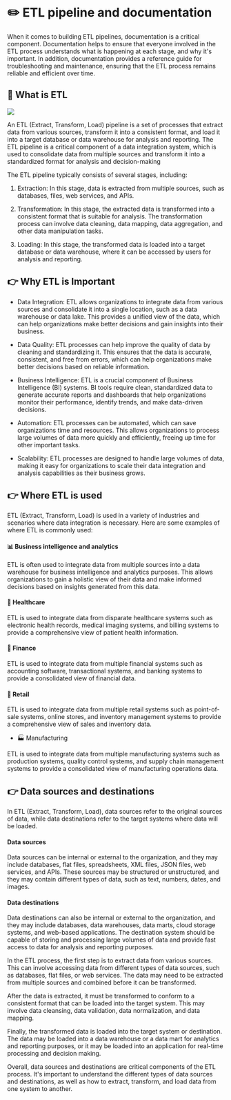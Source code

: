 # :pencil2: ETL pipeline and documentation 

When it comes to building ETL pipelines, documentation is a critical component. Documentation helps to ensure that everyone involved in the ETL process understands what is happening at each stage, and why it's important. In addition, documentation provides a reference guide for troubleshooting and maintenance, ensuring that the ETL process remains reliable and efficient over time.

## :thinking: What is ETL 

![](https://uploads-ssl.webflow.com/61aaafd445ccb86f98678181/6217a939b2338c00424dabc4_aqw_banner%20(1).gif)


An ETL (Extract, Transform, Load) pipeline is a set of processes that extract data from various sources, transform it into a consistent format, and load it into a target database or data warehouse for analysis and reporting. The ETL pipeline is a critical component of a data integration system, which is used to consolidate data from multiple sources and transform it into a standardized format for analysis and decision-making

The ETL pipeline typically consists of several stages, including:

1. Extraction: In this stage, data is extracted from multiple sources, such as databases, files, web services, and APIs.

2. Transformation: In this stage, the extracted data is transformed into a consistent format that is suitable for analysis.
   The transformation process can involve data   cleaning, data mapping, data aggregation, and other data manipulation tasks.

3. Loading: In this stage, the transformed data is loaded into a target database or data warehouse, where it can be accessed by users for analysis and reporting.

## :point_right: Why ETL is Important

* Data Integration: ETL allows organizations to integrate data from various sources and consolidate it into a single location, such as a data warehouse or data lake. This provides a unified view of the data, which can help organizations make better decisions and gain insights into their business.

* Data Quality: ETL processes can help improve the quality of data by cleaning and standardizing it. This ensures that the data is accurate, consistent, and free from errors, which can help organizations make better decisions based on reliable information.

* Business Intelligence: ETL is a crucial component of Business Intelligence (BI) systems. BI tools require clean, standardized data to generate accurate reports and dashboards that help organizations monitor their performance, identify trends, and make data-driven decisions.

* Automation: ETL processes can be automated, which can save organizations time and resources. This allows organizations to process large volumes of data more quickly and efficiently, freeing up time for other important tasks.

* Scalability: ETL processes are designed to handle large volumes of data, making it easy for organizations to scale their data integration and analysis capabilities as their business grows.

## :point_right: Where ETL is used

ETL (Extract, Transform, Load) is used in a variety of industries and scenarios where data integration is necessary. Here are some examples of where ETL is commonly used:

#### :bar_chart: Business intelligence and analytics

ETL is often used to integrate data from multiple sources into a data warehouse for business intelligence and analytics purposes. This allows organizations to gain a holistic view of their data and make informed decisions based on insights generated from this data.

#### :hospital: Healthcare

ETL is used to integrate data from disparate healthcare systems such as electronic health records, medical imaging systems, and billing systems to provide a comprehensive view of patient health information.

####  :bank: Finance

ETL is used to integrate data from multiple financial systems such as accounting software, transactional systems, and banking systems to provide a consolidated view of financial data.

#### :department_store: Retail

ETL is used to integrate data from multiple retail systems such as point-of-sale systems, online stores, and inventory management systems to provide a comprehensive view of sales and inventory data.

* :factory: Manufacturing

ETL is used to integrate data from multiple manufacturing systems such as production systems, quality control systems, and supply chain management systems to provide a consolidated view of manufacturing operations data.


## :point_right: Data sources and destinations

In ETL (Extract, Transform, Load), data sources refer to the original sources of data, while data destinations refer to the target systems where data will be loaded.

#### Data sources

Data sources can be internal or external to the organization, and they may include databases, flat files, spreadsheets, XML files, JSON files, web services, and APIs. These sources may be structured or unstructured, and they may contain different types of data, such as text, numbers, dates, and images.

#### Data destinations

Data destinations can also be internal or external to the organization, and they may include databases, data warehouses, data marts, cloud storage systems, and web-based applications. The destination system should be capable of storing and processing large volumes of data and provide fast access to data for analysis and reporting purposes.

In the ETL process, the first step is to extract data from various sources. This can involve accessing data from different types of data sources, such as databases, flat files, or web services. The data may need to be extracted from multiple sources and combined before it can be transformed.

After the data is extracted, it must be transformed to conform to a consistent format that can be loaded into the target system. This may involve data cleansing, data validation, data normalization, and data mapping.

Finally, the transformed data is loaded into the target system or destination. The data may be loaded into a data warehouse or a data mart for analytics and reporting purposes, or it may be loaded into an application for real-time processing and decision making.

Overall, data sources and destinations are critical components of the ETL process. It's important to understand the different types of data sources and destinations, as well as how to extract, transform, and load data from one system to another.
